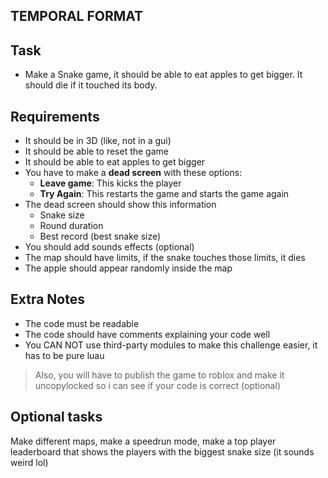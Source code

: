 ## TEMPORAL FORMAT

## Task

- Make a Snake game, it should be able to eat apples to get bigger. It should die if it touched its body.

## Requirements

- It should be in 3D (like, not in a gui)
- It should be able to reset the game
- It should be able to eat apples to get bigger
- You have to make a **dead screen** with these options:
  - **Leave game**: This kicks the player
  - **Try Again**: This restarts the game and starts the game again
- The dead screen should show this information
  - Snake size
  - Round duration
  - Best record (best snake size)
- You should add sounds effects (optional)
- The map should have limits, if the snake touches those limits, it dies
- The apple should appear randomly inside the map

## Extra Notes

- The code must be readable
- The code should have comments explaining your code well
- You CAN NOT use third-party modules to make this challenge easier, it has to be pure luau

> Also, you will have to publish the game to roblox and make it uncopylocked so i can see if your code is correct (optional)

## Optional tasks

Make different maps, make a speedrun mode, make a top player leaderboard that shows the players with the biggest snake size (it sounds weird lol)
